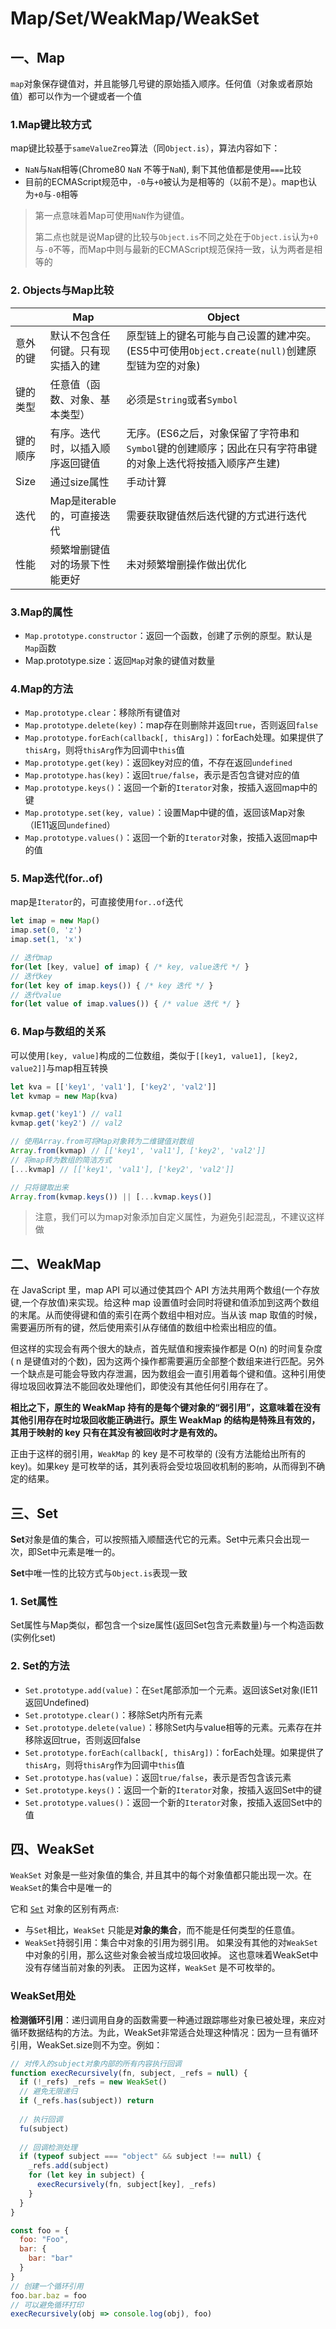 # Map/Set/WeakMap/WeakSet

## 一、Map

`map`对象保存键值对，并且能够几号键的原始插入顺序。任何值（对象或者原始值）都可以作为一个键或者一个值

### 1.Map键比较方式

map键比较基于`sameValueZreo`算法（同`Object.is`），算法内容如下：

* `NaN`与`NaN`相等(Chrome80 `NaN` 不等于`NaN`), 剩下其他值都是使用`===`比较
* 目前的ECMAScript规范中，`-0`与`+0`被认为是相等的（以前不是）。map也认为`+0`与`-0`相等

> 第一点意味着Map可使用`NaN`作为键值。
>
> 第二点也就是说Map键的比较与`Object.is`不同之处在于`Object.is`认为`+0`与`-0`不等，而Map中则与最新的ECMAScript规范保持一致，认为两者是相等的

### 2. Objects与Map比较

|          | Map                                | Object                                                       |
| -------- | ---------------------------------- | ------------------------------------------------------------ |
| 意外的键 | 默认不包含任何键。只有现实插入的建 | 原型链上的键名可能与自己设置的建冲突。(ES5中可使用`Object.create(null)`创建原型链为空的对象) |
| 键的类型 | 任意值（函数、对象、基本类型）     | 必须是`String`或者`Symbol`                                   |
| 键的顺序 | 有序。迭代时，以插入顺序返回键值   | 无序。(ES6之后，对象保留了字符串和`Symbol`键的创建顺序；因此在只有字符串键的对象上迭代将按插入顺序产生建) |
| Size     | 通过size属性                       | 手动计算                                                     |
| 迭代     | Map是iterable的，可直接迭代        | 需要获取键值然后迭代键的方式进行迭代                         |
| 性能     | 频繁增删键值对的场景下性能更好     | 未对频繁增删操作做出优化                                     |

### 3.Map的属性

* `Map.prototype.constructor`：返回一个函数，创建了示例的原型。默认是`Map`函数
* Map.prototype.size：返回`Map`对象的键值对数量

### 4.Map的方法

* `Map.prototype.clear`：移除所有键值对
* `Map.prototype.delete(key)`：map存在则删除并返回`true`，否则返回`false`
* `Map.prototype.forEach(callback[, thisArg])`：forEach处理。如果提供了`thisArg`，则将`thisArg`作为回调中`this`值
* `Map.prototype.get(key)`：返回key对应的值，不存在返回`undefined`
* `Map.prototype.has(key)`：返回`true/false`，表示是否包含键对应的值
* `Map.prototype.keys()`：返回一个新的`Iterator`对象，按插入返回map中的键
* `Map.prototype.set(key, value)`：设置Map中键的值，返回该Map对象（IE11返回`undefined`）
* `Map.prototype.values()`：返回一个新的`Iterator`对象，按插入返回map中的值

### 5. Map迭代(for..of)

map是`Iterator`的，可直接使用`for..of`迭代

```javascript
let imap = new Map()
imap.set(0, 'z')
imap.set(1, 'x')

// 迭代map
for(let [key, value] of imap) { /* key, value迭代 */ }
// 迭代key
for(let key of imap.keys()) { /* key 迭代 */ }
// 迭代value
for(let value of imap.values()) { /* value 迭代 */ }

```

### 6. Map与数组的关系

可以使用`[key, value]`构成的二位数组，类似于`[[key1, value1], [key2, value2]]`与map相互转换

```javascript
let kva = [['key1', 'val1'], ['key2', 'val2']]
let kvmap = new Map(kva)

kvmap.get('key1') // val1
kvmap.get('key2') // val2

// 使用Array.from可将Map对象转为二维键值对数组
Array.from(kvmap) // [['key1', 'val1'], ['key2', 'val2']]
// 将map转为数组的简洁方式
[...kvmap] // [['key1', 'val1'], ['key2', 'val2']]

// 只将键取出来
Array.from(kvmap.keys()) || [...kvmap.keys()]
```

> 注意，我们可以为map对象添加自定义属性，为避免引起混乱，不建议这样做



## 二、WeakMap

在 JavaScript 里，map API 可以通过使其四个 API 方法共用两个数组(一个存放键,一个存放值)来实现。给这种 map 设置值时会同时将键和值添加到这两个数组的末尾。从而使得键和值的索引在两个数组中相对应。当从该 map 取值的时候，需要遍历所有的键，然后使用索引从存储值的数组中检索出相应的值。

但这样的实现会有两个很大的缺点，首先赋值和搜索操作都是 O(n) 的时间复杂度( n 是键值对的个数)，因为这两个操作都需要遍历全部整个数组来进行匹配。另外一个缺点是可能会导致内存泄漏，因为数组会一直引用着每个键和值。这种引用使得垃圾回收算法不能回收处理他们，即使没有其他任何引用存在了。

**相比之下，原生的 WeakMap 持有的是每个键对象的“弱引用”，这意味着在没有其他引用存在时垃圾回收能正确进行。原生 WeakMap 的结构是特殊且有效的，其用于映射的 key 只有在其没有被回收时才是有效的。**

正由于这样的弱引用，`WeakMap` 的 key 是不可枚举的 (没有方法能给出所有的 key)。如果key 是可枚举的话，其列表将会受垃圾回收机制的影响，从而得到不确定的结果。



## 三、Set

**Set**对象是值的集合，可以按照插入顺醋迭代它的元素。Set中元素只会出现一次，即Set中元素是唯一的。

**Set**中唯一性的比较方式与`Object.is`表现一致

### 1. Set属性

Set属性与Map类似，都包含一个size属性(返回Set包含元素数量)与一个构造函数(实例化set)

### 2. Set的方法

* `Set.prototype.add(value)`：在`Set`尾部添加一个元素。返回该Set对象(IE11返回Undefined)
* `Set.prototype.clear()`：移除Set内所有元素
* `Set.prototype.delete(value)`：移除Set内与value相等的元素。元素存在并移除返回true，否则返回false
* `Set.prototype.forEach(callback[, thisArg])`：forEach处理。如果提供了`thisArg`，则将`thisArg`作为回调中`this`值
* `Set.prototype.has(value)`：返回`true/false`，表示是否包含该元素
* `Set.prototype.keys()`：返回一个新的`Iterator`对象，按插入返回Set中的键
* `Set.prototype.values()`：返回一个新的`Iterator`对象，按插入返回Set中的值



## 四、WeakSet

`WeakSet` 对象是一些对象值的集合, 并且其中的每个对象值都只能出现一次。在`WeakSet`的集合中是唯一的

它和 [`Set`](https://developer.mozilla.org/zh-CN/docs/Web/JavaScript/Reference/Global_Objects/Set) 对象的区别有两点:

- 与`Set`相比，`WeakSet` 只能是**对象的集合**，而不能是任何类型的任意值。
- `WeakSet`持弱引用：集合中对象的引用为弱引用。 如果没有其他的对`WeakSet`中对象的引用，那么这些对象会被当成垃圾回收掉。 这也意味着WeakSet中没有存储当前对象的列表。 正因为这样，`WeakSet` 是不可枚举的。

### WeakSet用处

**检测循环引用**：递归调用自身的函数需要一种通过跟踪哪些对象已被处理，来应对循环数据结构的方法。为此，WeakSet非常适合处理这种情况：因为一旦有循环引用，WeakSet.size则不为空。例如：

```javascript
// 对传入的subject对象内部的所有内容执行回调
function execRecursively(fn, subject, _refs = null) {
  if (!_refs) _refs = new WeakSet()
  // 避免无限递归
  if (_refs.has(subject)) return
  
  // 执行回调
  fu(subject)
  
  // 回调检测处理
  if (typeof subject === "object" && subject !== null) {
    _refs.add(subject)
    for (let key in subject) {
      execRecursively(fn, subject[key], _refs)
    }
  }
}

const foo = {
  foo: "Foo",
  bar: {
    bar: "bar"
  }
}
// 创建一个循环引用
foo.bar.baz = foo
// 可以避免循环打印
execRecursively(obj => console.log(obj), foo)
```

